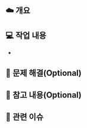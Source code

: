 ## ☁️  개요
<!-- PR의 목적과 해결하고자 하는 문제 -->


## 💻 작업 내용
<!-- 작업한 내용 bullet point로 나열 -->
- 


## 🍒 문제 해결(Optional)
<!-- 발생한 문제 및 해결 방법 -->


## 💬 참고 내용(Optional)
<!-- 리뷰어가 주의해야 하거나 알아야 할 점 -->


## 🔗 관련 이슈
<!-- 관련 이슈 번호 (예: closes #38) -->

